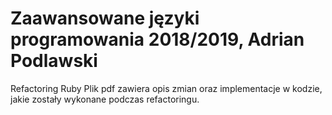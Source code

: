 # Zaawansowane języki programowania 2018/2019, Adrian Podlawski
Refactoring Ruby
Plik pdf zawiera opis zmian oraz implementacje w kodzie, jakie zostały wykonane podczas refactoringu.
